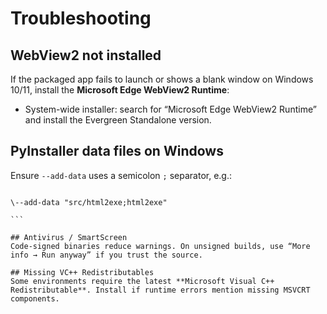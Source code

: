 # Troubleshooting

## WebView2 not installed
If the packaged app fails to launch or shows a blank window on Windows 10/11, install the **Microsoft Edge WebView2 Runtime**:
- System-wide installer: search for “Microsoft Edge WebView2 Runtime” and install the Evergreen Standalone version.

## PyInstaller data files on Windows
Ensure `--add-data` uses a semicolon `;` separator, e.g.:
````

\--add-data "src/html2exe;html2exe"

```

## Antivirus / SmartScreen
Code-signed binaries reduce warnings. On unsigned builds, use “More info → Run anyway” if you trust the source.

## Missing VC++ Redistributables
Some environments require the latest **Microsoft Visual C++ Redistributable**. Install if runtime errors mention missing MSVCRT components.
